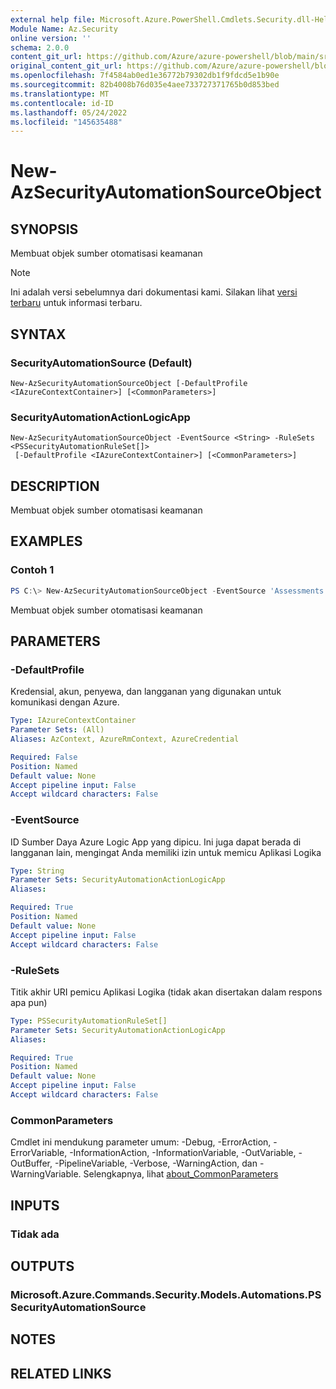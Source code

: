 ```yaml
---
external help file: Microsoft.Azure.PowerShell.Cmdlets.Security.dll-Help.xml
Module Name: Az.Security
online version: ''
schema: 2.0.0
content_git_url: https://github.com/Azure/azure-powershell/blob/main/src/Security/Security/help/New-AzSecurityAutomationSourceObject.md
original_content_git_url: https://github.com/Azure/azure-powershell/blob/main/src/Security/Security/help/New-AzSecurityAutomationSourceObject.md
ms.openlocfilehash: 7f4584ab0ed1e36772b79302db1f9fdcd5e1b90e
ms.sourcegitcommit: 82b4008b76d035e4aee733727371765b0d853bed
ms.translationtype: MT
ms.contentlocale: id-ID
ms.lasthandoff: 05/24/2022
ms.locfileid: "145635488"
---
```

# New-AzSecurityAutomationSourceObject

## SYNOPSIS
Membuat objek sumber otomatisasi keamanan

> [!NOTE]
>Ini adalah versi sebelumnya dari dokumentasi kami. Silakan lihat [versi terbaru](/powershell/module/az.security/new-azsecurityautomationsourceobject) untuk informasi terbaru.

## SYNTAX

### SecurityAutomationSource (Default)
```
New-AzSecurityAutomationSourceObject [-DefaultProfile <IAzureContextContainer>] [<CommonParameters>]
```

### SecurityAutomationActionLogicApp
```
New-AzSecurityAutomationSourceObject -EventSource <String> -RuleSets <PSSecurityAutomationRuleSet[]>
 [-DefaultProfile <IAzureContextContainer>] [<CommonParameters>]
```

## DESCRIPTION
Membuat objek sumber otomatisasi keamanan

## EXAMPLES

### Contoh 1
```powershell
PS C:\> New-AzSecurityAutomationSourceObject -EventSource 'Assessments' -RuleSet $ruleSet
```

Membuat objek sumber otomatisasi keamanan

## PARAMETERS

### -DefaultProfile
Kredensial, akun, penyewa, dan langganan yang digunakan untuk komunikasi dengan Azure.

```yaml
Type: IAzureContextContainer
Parameter Sets: (All)
Aliases: AzContext, AzureRmContext, AzureCredential

Required: False
Position: Named
Default value: None
Accept pipeline input: False
Accept wildcard characters: False
```

### -EventSource
ID Sumber Daya Azure Logic App yang dipicu.
Ini juga dapat berada di langganan lain, mengingat Anda memiliki izin untuk memicu Aplikasi Logika

```yaml
Type: String
Parameter Sets: SecurityAutomationActionLogicApp
Aliases:

Required: True
Position: Named
Default value: None
Accept pipeline input: False
Accept wildcard characters: False
```

### -RuleSets
Titik akhir URI pemicu Aplikasi Logika (tidak akan disertakan dalam respons apa pun)

```yaml
Type: PSSecurityAutomationRuleSet[]
Parameter Sets: SecurityAutomationActionLogicApp
Aliases:

Required: True
Position: Named
Default value: None
Accept pipeline input: False
Accept wildcard characters: False
```

### CommonParameters
Cmdlet ini mendukung parameter umum: -Debug, -ErrorAction, -ErrorVariable, -InformationAction, -InformationVariable, -OutVariable, -OutBuffer, -PipelineVariable, -Verbose, -WarningAction, dan -WarningVariable. Selengkapnya, lihat [about_CommonParameters](http://go.microsoft.com/fwlink/?LinkID=113216)

## INPUTS

### Tidak ada

## OUTPUTS

### Microsoft.Azure.Commands.Security.Models.Automations.PSSecurityAutomationSource

## NOTES

## RELATED LINKS
